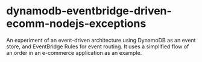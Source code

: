 # dynamodb-eventbridge-driven-ecomm-nodejs-exceptions

An experiment of an event-driven architecture using DynamoDB as an event store, and EventBridge Rules for event routing. It uses a simplified flow of an order in an e-commerce application as an example.
